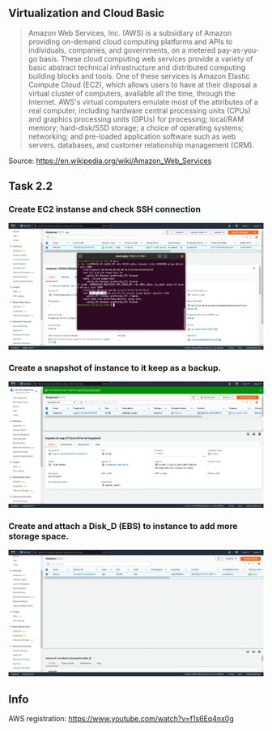 ## Virtualization and Cloud Basic

> Amazon Web Services, Inc. (AWS) is a subsidiary of Amazon providing on-demand cloud computing platforms and APIs to individuals, companies, and governments, on a metered pay-as-you-go basis. These cloud computing web services provide a variety of basic abstract technical infrastructure and distributed computing building blocks and tools. One of these services is Amazon Elastic Compute Cloud (EC2), which allows users to have at their disposal a virtual cluster of computers, available all the time, through the Internet. AWS's virtual computers emulate most of the attributes of a real computer, including hardware central processing units (CPUs) and graphics processing units (GPUs) for processing; local/RAM memory; hard-disk/SSD storage; a choice of operating systems; networking; and pre-loaded application software such as web servers, databases, and customer relationship management (CRM).

Source: https://en.wikipedia.org/wiki/Amazon_Web_Services

## Task 2.2

### Create EC2 instanse and check SSH connection

![VB](images/im1.png "VB")

### Create a snapshot of instance to it keep as a backup.

![VB](images/im2.png "VB")

### Create and attach a Disk_D (EBS) to instance to add more storage space.

![VB](images/im3.png "VB")

## Info

AWS registration: https://www.youtube.com/watch?v=f1s6Eq4nx0g
